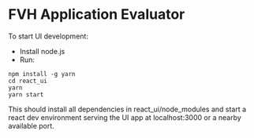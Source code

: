 # FVH Application Evaluator
To start UI development:

* Install node.js
* Run:
```
npm install -g yarn
cd react_ui
yarn
yarn start
```
This should install all dependencies in react_ui/node_modules and start a react dev environment serving the UI app at localhost:3000 or a nearby available port.